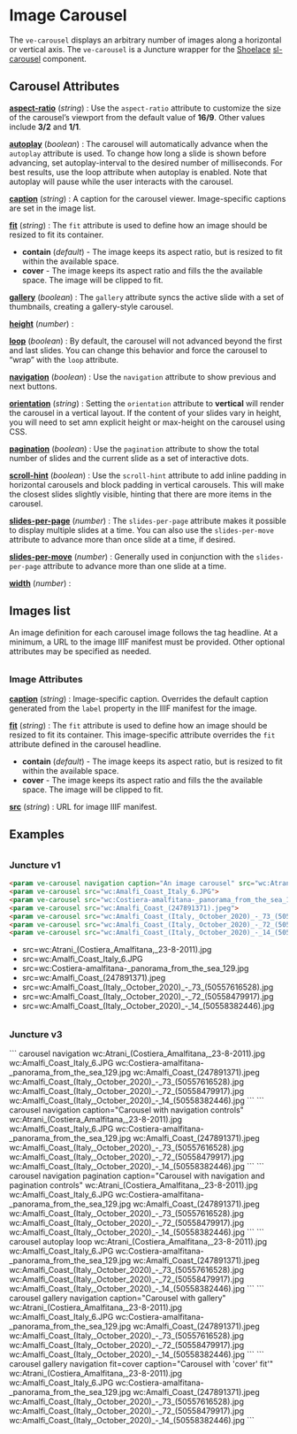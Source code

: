 # Image Carousel

<style> 
    .markdown-section h2 ~ p > strong > a { color: crimson; font-size: 110%; text-decoration: none; }
    .markdown-section table { 
        margin-left:3rem; 
        width: calc(100% - 6rem); 
        border:1px solid #555;
    }
    .markdown-section td, .markdown-section th {
        border:1px solid #555;
        padding: 8px;
        line-height: 1.2;
    }
    .markdown-section th {
        background-color:#E2F0F7;
        font-weight:bold !important;
        text-align:center !important;
    }
    h3 {
        margin-top: 2em !important;
    }

</style>

The `ve-carousel` displays an arbitrary number of images along a horizontal or vertical axis.  The `ve-carousel` is a Juncture wrapper for the [Shoelace](https://shoelace.style/) [sl-carousel](https://shoelace.style/components/carousel) component.

## Carousel Attributes

**[aspect-ratio](#basic)** (_string_) :  Use the `aspect-ratio` attribute to customize the size of the carousel’s viewport from the default value of **16/9**.  Other values include **3/2** and **1/1**.

**[autoplay](#basic)** (_boolean_) :  The carousel will automatically advance when the `autoplay` attribute is used. To change how long a slide is shown before advancing, set autoplay-interval to the desired number of milliseconds. For best results, use the loop attribute when autoplay is enabled. Note that autoplay will pause while the user interacts with the carousel.

**[caption](#basic)** (_string_) :  A caption for the carousel viewer.  Image-specific captions are set in the image list.

**[fit](#basic)** (_string_) :  The `fit` attribute is used to define how an image should be resized to fit its container.

- **contain** (_default_) - The image keeps its aspect ratio, but is resized to fit within the available space.
- **cover** - The image keeps its aspect ratio and fills the the available space. The image will be clipped to fit.

**[gallery](#basic)** (_boolean_) :  The `gallery` attribute syncs the active slide with a set of thumbnails, creating a gallery-style carousel.

**[height](#basic)** (_number_) :  

**[loop](#basic)** (_boolean_) :  By default, the carousel will not advanced beyond the first and last slides. You can change this behavior and force the carousel to “wrap” with the `loop` attribute.

**[navigation](#basic)** (_boolean_) :  Use the `navigation` attribute to show previous and next buttons.

**[orientation](#basic)** (_string_) :  Setting the `orientation` attribute to **vertical** will render the carousel in a vertical layout. If the content of your slides vary in height, you will need to set amn explicit height or max-height on the carousel using CSS.

**[pagination](#basic)** (_boolean_) :  Use the `pagination` attribute to show the total number of slides and the current slide as a set of interactive dots.

**[scroll-hint](#basic)** (_boolean_) :  Use the `scroll-hint` attribute to add inline padding in horizontal carousels and block padding in vertical carousels. This will make the closest slides slightly visible, hinting that there are more items in the carousel.

**[slides-per-page](#basic)** (_number_) :  The `slides-per-page` attribute makes it possible to display multiple slides at a time. You can also use the `slides-per-move` attribute to advance more than once slide at a time, if desired.

**[slides-per-move](#basic)** (_number_) :  Generally used in conjunction with the `slides-per-page` attribute to advance more than one slide at a time.


**[width](#basic)** (_number_) :  

## Images list

An image definition for each carousel image follows the tag headline.  At a minimum, a URL to the image IIIF manifest must be provided.  Other optional attributes may be specified as needed.

### Image Attributes

**[caption](#basic)** (_string_) :  Image-specific caption.  Overrides the default caption generated from the `label` property in the IIIF manifest for the image.

**[fit](#basic)** (_string_) :  The `fit` attribute is used to define how an image should be resized to fit its container.  This image-specific attribute overrides the `fit` attribute defined in the carousel headline.

- **contain** (_default_) - The image keeps its aspect ratio, but is resized to fit within the available space.
- **cover** - The image keeps its aspect ratio and fills the the available space. The image will be clipped to fit.

**[src](#basic)** (_string_) :  URL for image IIIF manifest.


## Examples

### Juncture v1

```html
<param ve-carousel navigation caption="An image carousel" src="wc:Atrani_(Costiera_Amalfitana,_23-8-2011).jpg">
<param ve-carousel src="wc:Amalfi_Coast_Italy_6.JPG">
<param ve-carousel src="wc:Costiera-amalfitana-_panorama_from_the_sea_129.jpg">
<param ve-carousel src="wc:Amalfi_Coast_(247891371).jpeg">
<param ve-carousel src="wc:Amalfi_Coast_(Italy,_October_2020)_-_73_(50557616528).jpg">
<param ve-carousel src="wc:Amalfi_Coast_(Italy,_October_2020)_-_72_(50558479917).jpg">
<param ve-carousel src="wc:Amalfi_Coast_(Italy,_October_2020)_-_14_(50558382446).jpg">
```

<ve-carousel navigation caption="An image carousel">
    <ul>
        <li>src=wc:Atrani_(Costiera_Amalfitana,_23-8-2011).jpg</li>
        <li>src=wc:Amalfi_Coast_Italy_6.JPG</li>
        <li>src=wc:Costiera-amalfitana-_panorama_from_the_sea_129.jpg</li>
        <li>src=wc:Amalfi_Coast_(247891371).jpeg</li>
        <li>src=wc:Amalfi_Coast_(Italy,_October_2020)_-_73_(50557616528).jpg</li>
        <li>src=wc:Amalfi_Coast_(Italy,_October_2020)_-_72_(50558479917).jpg</li>
        <li>src=wc:Amalfi_Coast_(Italy,_October_2020)_-_14_(50558382446).jpg</li>
    </ul>
</ve-carousel>

### Juncture v3

<ve-snippet collapsible label="Basic Carousel with navigation controls">
```
carousel navigation
wc:Atrani_(Costiera_Amalfitana,_23-8-2011).jpg
wc:Amalfi_Coast_Italy_6.JPG
wc:Costiera-amalfitana-_panorama_from_the_sea_129.jpg
wc:Amalfi_Coast_(247891371).jpeg
wc:Amalfi_Coast_(Italy,_October_2020)_-_73_(50557616528).jpg
wc:Amalfi_Coast_(Italy,_October_2020)_-_72_(50558479917).jpg
wc:Amalfi_Coast_(Italy,_October_2020)_-_14_(50558382446).jpg
```
</ve-snippet>

<ve-snippet collapsible label="Carousel with caption and navigation controls">
```
carousel navigation caption="Carousel with navigation controls"
wc:Atrani_(Costiera_Amalfitana,_23-8-2011).jpg
wc:Amalfi_Coast_Italy_6.JPG
wc:Costiera-amalfitana-_panorama_from_the_sea_129.jpg
wc:Amalfi_Coast_(247891371).jpeg
wc:Amalfi_Coast_(Italy,_October_2020)_-_73_(50557616528).jpg
wc:Amalfi_Coast_(Italy,_October_2020)_-_72_(50558479917).jpg
wc:Amalfi_Coast_(Italy,_October_2020)_-_14_(50558382446).jpg
```
</ve-snippet>

<ve-snippet collapsible label="Carousel with caption, navigation and pagination controls">
```
carousel navigation pagination caption="Carousel with navigation and pagination controls"
wc:Atrani_(Costiera_Amalfitana,_23-8-2011).jpg
wc:Amalfi_Coast_Italy_6.JPG
wc:Costiera-amalfitana-_panorama_from_the_sea_129.jpg
wc:Amalfi_Coast_(247891371).jpeg
wc:Amalfi_Coast_(Italy,_October_2020)_-_73_(50557616528).jpg
wc:Amalfi_Coast_(Italy,_October_2020)_-_72_(50558479917).jpg
wc:Amalfi_Coast_(Italy,_October_2020)_-_14_(50558382446).jpg
```
</ve-snippet>

<ve-snippet collapsible label="Carousel with autoplay and loop">
```
carousel autoplay loop
wc:Atrani_(Costiera_Amalfitana,_23-8-2011).jpg 
wc:Amalfi_Coast_Italy_6.JPG
wc:Costiera-amalfitana-_panorama_from_the_sea_129.jpg
wc:Amalfi_Coast_(247891371).jpeg
wc:Amalfi_Coast_(Italy,_October_2020)_-_73_(50557616528).jpg
wc:Amalfi_Coast_(Italy,_October_2020)_-_72_(50558479917).jpg
wc:Amalfi_Coast_(Italy,_October_2020)_-_14_(50558382446).jpg
```
</ve-snippet>

<ve-snippet collapsible label="Carousel with gallery">
```
carousel gallery navigation caption="Carousel with gallery"
wc:Atrani_(Costiera_Amalfitana,_23-8-2011).jpg
wc:Amalfi_Coast_Italy_6.JPG
wc:Costiera-amalfitana-_panorama_from_the_sea_129.jpg
wc:Amalfi_Coast_(247891371).jpeg
wc:Amalfi_Coast_(Italy,_October_2020)_-_73_(50557616528).jpg
wc:Amalfi_Coast_(Italy,_October_2020)_-_72_(50558479917).jpg
wc:Amalfi_Coast_(Italy,_October_2020)_-_14_(50558382446).jpg
```
</ve-snippet>

<ve-snippet collapsible label="Carousel with gallery and 'cover' image fit">
```
carousel gallery navigation fit=cover caption="Carousel with 'cover' fit'"
wc:Atrani_(Costiera_Amalfitana,_23-8-2011).jpg
wc:Amalfi_Coast_Italy_6.JPG
wc:Costiera-amalfitana-_panorama_from_the_sea_129.jpg
wc:Amalfi_Coast_(247891371).jpeg
wc:Amalfi_Coast_(Italy,_October_2020)_-_73_(50557616528).jpg
wc:Amalfi_Coast_(Italy,_October_2020)_-_72_(50558479917).jpg
wc:Amalfi_Coast_(Italy,_October_2020)_-_14_(50558382446).jpg
```
</ve-snippet>